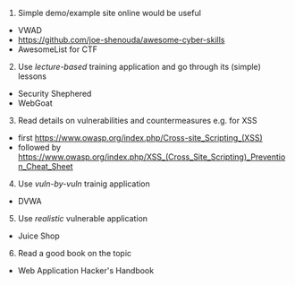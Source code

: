 1. Simple demo/example site online would be useful
  - VWAD
  - https://github.com/joe-shenouda/awesome-cyber-skills
  - AwesomeList for CTF
2. Use _lecture-based_ training application and go through its (simple) lessons
  - Security Shephered
  - WebGoat
3. Read details on vulnerabilities and countermeasures e.g. for XSS
  -  first https://www.owasp.org/index.php/Cross-site_Scripting_(XSS)
  -  followed by https://www.owasp.org/index.php/XSS_(Cross_Site_Scripting)_Prevention_Cheat_Sheet
4. Use _vuln-by-vuln_ trainig application
  - DVWA
5. Use _realistic_ vulnerable application
  - Juice Shop
6. Read a good book on the topic
  - Web Application Hacker's Handbook
